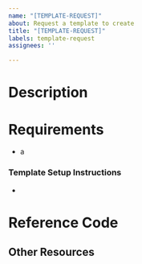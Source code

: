 ```yaml
---
name: "[TEMPLATE-REQUEST]"
about: Request a template to create
title: "[TEMPLATE-REQUEST]"
labels: template-request
assignees: ''

---
```


# Description

# Requirements
- a

### Template Setup Instructions 
-

# Reference Code

## Other Resources
